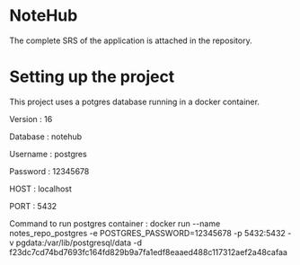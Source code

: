 # NoteHub

The complete SRS of the application is attached in the repository.

# Setting up the project

This project uses a potgres database running in a docker container.

Version : 16

Database : notehub

Username : postgres

Password : 12345678

HOST : localhost

PORT : 5432

Command to run postgres container : docker run --name notes_repo_postgres -e POSTGRES_PASSWORD=12345678 -p 5432:5432 -v pgdata:/var/lib/postgresql/data -d f23dc7cd74bd7693fc164fd829b9a7fa1edf8eaaed488c117312aef2a48cafaa